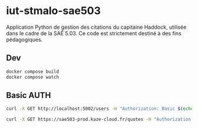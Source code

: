 # iut-stmalo-sae503

Application Python de gestion des citations du capitaine Haddock, utilisée dans le cadre de la SAÉ 5.03. Ce code est strictement destiné à des fins pédagogiques.


## Dev

```bash
docker compose build
docker compose watch
```

## Basic AUTH

```bash
curl -X GET http://localhost:5002/users -H "Authorization: Basic $(echo -n 'Alice:inWonderland' | base64)"
```

```bash
curl -X GET https://sae503-prod.kaze-cloud.fr/quotes -H "Authorization: Basic $(echo -n 'Alice:inWonderland' | base64)"
```